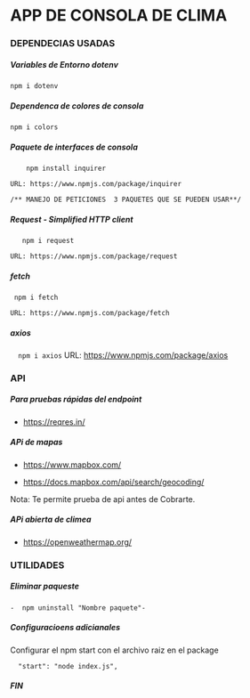 # APP DE CONSOLA DE CLIMA 

### DEPENDECIAS USADAS
   ##### Variables de Entorno dotenv

    npm i dotenv

  ##### Dependenca de colores de consola
    npm i colors

   ##### Paquete de interfaces de consola
`    npm install inquirer`

    URL: https://www.npmjs.com/package/inquirer

    /** MANEJO DE PETICIONES  3 PAQUETES QUE SE PUEDEN USAR**/

   ##### Request - Simplified HTTP client

`   npm i request`

    URL: https://www.npmjs.com/package/request

   ##### fetch

   ` npm i fetch`

    URL: https://www.npmjs.com/package/fetch

   ##### axios
  `  npm i axios`
  URL: https://www.npmjs.com/package/axios

### API

##### Para pruebas rápidas del endpoint
- https://reqres.in/

##### APi de mapas
- https://www.mapbox.com/

- https://docs.mapbox.com/api/search/geocoding/

Nota: Te permite prueba de api antes de Cobrarte. 

##### APi abierta de climea
- https://openweathermap.org/

### UTILIDADES

##### Eliminar paqueste
`-  npm uninstall "Nombre paquete"-`

##### Configuracioens adicianales 
 Configurar el npm start con el archivo raiz en el package

  `  "start": "node index.js",`

##### FIN